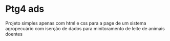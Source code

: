 # Ptg4 ads
 Projeto simples apenas com html e css para a page de um sistema agropecuário com iserção de  dados para minitoramento de leite de animais doentes
